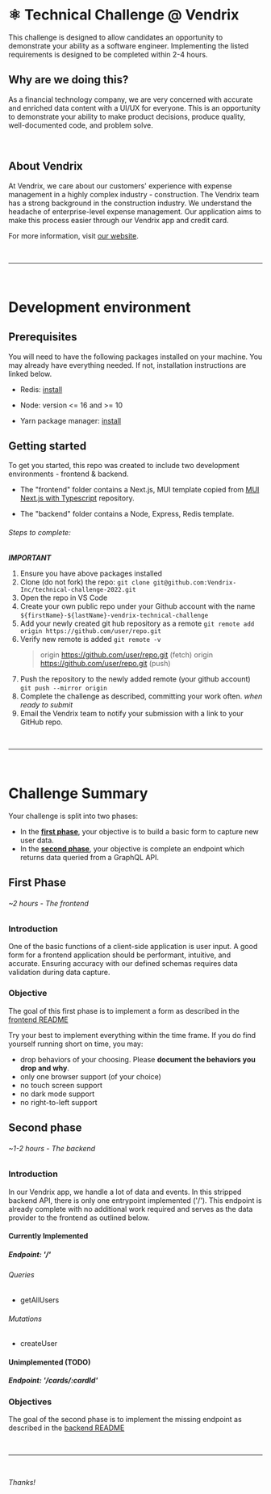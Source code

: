 # ⚛️ Technical Challenge @ Vendrix

This challenge is designed to allow candidates an opportunity to demonstrate your ability as a software engineer. Implementing the listed requirements is designed to be completed within 2-4 hours.

## Why are we doing this?

As a financial technology company, we are very concerned with accurate and enriched data content with a UI/UX for everyone. This is an opportunity to demonstrate your ability to make product decisions, produce quality, well-documented code, and problem solve.

<br>

## About Vendrix

At Vendrix, we care about our customers' experience with expense management in a highly complex industry - construction. The Vendrix team has a strong background in the construction industry. We understand the headache of enterprise-level expense management. Our application aims to make this process easier through our Vendrix app and credit card.

For more information, visit [our website](https://vendrix.co).

<br>

---

<br>

# Development environment

## Prerequisites

You will need to have the following packages installed on your machine. You may already have everything needed. If not, installation instructions are linked below.

- Redis: [install](https://redis.io/docs/getting-started/#:~:text=Redis%20server%20process.-,Install%20Redis,-How%20you%20install)

- Node: version <= 16 and >= 10

- Yarn package manager: [install](https://classic.yarnpkg.com/lang/en/docs/install/#mac-stable)

## Getting started

To get you started, this repo was created to include two development environments - frontend & backend.

- The "frontend" folder contains a Next.js, MUI template copied from [MUI Next.js with Typescript](https://github.com/mui/material-ui/tree/master/examples/nextjs-with-typescript) repository.

- The "backend" folder contains a Node, Express, Redis template.

###### Steps to complete:

**_IMPORTANT_**

1. Ensure you have above packages installed
2. Clone (do not fork) the repo: `git clone git@github.com:Vendrix-Inc/technical-challenge-2022.git`
3. Open the repo in VS Code
4. Create your own public repo under your Github account with the name `${firstName}-${lastName}-vendrix-technical-challenge`
5. Add your newly created git hub repository as a remote `git remote add origin https://github.com/user/repo.git`
6. Verify new remote is added `git remote -v`
   > origin https://github.com/user/repo.git (fetch)
   > origin https://github.com/user/repo.git (push)
7. Push the repository to the newly added remote (your github account) `git push --mirror origin`
8. Complete the challenge as described, committing your work often.
   _when ready to submit_
9. Email the Vendrix team to notify your submission with a link to your GitHub repo.

<br>

---

<br>

# Challenge Summary

Your challenge is split into two phases:

- In the **[first phase](#first-phase)**, your objective is to build a basic form to capture new user data.
- In the **[second phase](#second-phase)**, your objective is complete an endpoint which returns data queried from a GraphQL API.

## First Phase

###### _~2 hours - The frontend_

### Introduction

One of the basic functions of a client-side application is user input. A good form for a frontend application should be performant, intuitive, and accurate. Ensuring accuracy with our defined schemas requires data validation during data capture.

### Objective

The goal of this first phase is to implement a form as described in the [frontend README](./frontend/README.md)

Try your best to implement everything within the time frame. If you do find yourself running short on time, you may:

- drop behaviors of your choosing. Please **document the behaviors you drop and why**.
- only one browser support (of your choice)
- no touch screen support
- no dark mode support
- no right-to-left support

## Second phase

###### _~1-2 hours - The backend_

### Introduction

In our Vendrix app, we handle a lot of data and events. In this stripped backend API, there is only one entrypoint implemented ('/'). This endpoint is already complete with no additional work required and serves as the data provider to the frontend as outlined below.

#### Currently Implemented

##### Endpoint: '/'

###### Queries

- getAllUsers

###### Mutations

- createUser

#### Unimplemented (TODO)

##### Endpoint: '/cards/:cardId'

### Objectives

The goal of the second phase is to implement the missing endpoint as described in the [backend README](./backend/README.md)

<br>

---

<br>

_Thanks!_
